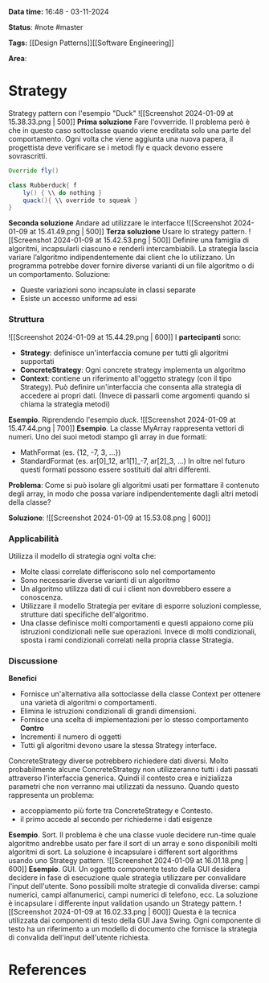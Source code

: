 **Data time:** 16:48 - 03-11-2024

**Status**: #note #master 

**Tags:** [[Design Patterns]][[Software Engineering]]

**Area**: 
# Strategy

Strategy pattern con l'esempio "Duck"
![[Screenshot 2024-01-09 at 15.38.33.png | 500]]
**Prima soluzione**
Fare l'ovverride. Il problema però è che in questo caso sottoclasse quando viene ereditata solo una parte del comportamento. Ogni volta che viene aggiunta una nuova papera, il progettista deve verificare se i metodi fly e quack devono essere sovrascritti.
```java
Override fly() 

class Rubberduck{ f
	ly() { \\ do nothing } 
	quack(){ \\ override to squeak } 
}
```
**Seconda soluzione**
Andare ad utilizzare le interfacce
![[Screenshot 2024-01-09 at 15.41.49.png | 500]]
**Terza soluzione**
Usare lo strategy pattern.
![[Screenshot 2024-01-09 at 15.42.53.png | 500]]
Definire una famiglia di algoritmi, incapsularli ciascuno e renderli intercambiabili. La strategia lascia variare l’algoritmo indipendentemente dai client che lo utilizzano. Un programma potrebbe dover fornire diverse varianti di un file algoritmo o di un comportamento.
Soluzione:
- Queste variazioni sono incapsulate in classi separate
- Esiste un accesso uniforme ad essi
### Struttura
![[Screenshot 2024-01-09 at 15.44.29.png | 600]]
I **partecipanti** sono:
- **Strategy**: definisce un'interfaccia comune per tutti gli algoritmi supportati
- **ConcreteStrategy**: Ogni concrete strategy implementa un algoritmo
- **Context**: contiene un riferimento all'oggetto strategy (con il tipo Strategy). Può definire un'interfaccia che consenta alla strategia di accedere ai propri dati. (Invece di passarli come argomenti quando si chiama la strategia metodi)

**Esempio**. Riprendendo l'esempio *duck*.
![[Screenshot 2024-01-09 at 15.47.44.png | 700]]
**Esempio**.
La classe MyArray rappresenta vettori di numeri. Uno dei suoi metodi stampo gli array in due formati:
- MathFormat (es. {12, -7, 3, ...})
- StandardFormat (es. ar\[0\]\_12, ar1[1]\_-7, ar[2]\_3, ...)
In oltre nel futuro questi formati possono essere sostituiti dal altri differenti.

**Problema**: Come si può isolare gli algoritmi usati per formattare il contenuto degli array, in modo che possa variare indipendentemente dagli altri metodi della classe?

**Soluzione**:
![[Screenshot 2024-01-09 at 15.53.08.png | 600]]
### Applicabilità 
Utilizza il modello di strategia ogni volta che:
- Molte classi correlate differiscono solo nel comportamento
- Sono necessarie diverse varianti di un algoritmo
- Un algoritmo utilizza dati di cui i client non dovrebbero essere a conoscenza. 
- Utilizzare il modello Strategia per evitare di esporre soluzioni complesse, strutture dati specifiche dell'algoritmo.
- Una classe definisce molti comportamenti e questi appaiono come più istruzioni condizionali nelle sue operazioni. Invece di molti condizionali, sposta i rami condizionali correlati nella propria classe Strategia.

### Discussione 
**Benefici**
- Fornisce un'alternativa alla sottoclasse della classe Context per ottenere una varietà di algoritmi o comportamenti.
- Elimina le istruzioni condizionali di grandi dimensioni.
- Fornisce una scelta di implementazioni per lo stesso comportamento
**Contro**
- Incrementi il numero di oggetti
- Tutti gli algoritmi devono usare la stessa Strategy interface.

ConcreteStrategy diverse potrebbero richiedere dati diversi. Molto probabilmente alcune ConcreteStrategy non utilizzeranno tutti i dati passati attraverso l'interfaccia generica. Quindi il contesto crea e inizializza parametri che non verranno mai utilizzati da nessuno. Quando questo rappresenta un problema: 
- accoppiamento più forte tra ConcreteStrategy e Contesto.
- il primo accede al secondo per richiederne i dati esigenze

**Esempio**. Sort.
Il problema è che una classe vuole decidere run-time quale algoritmo andrebbe usato per fare il sort di un array e sono disponibili molti algoritmi di sort.
La soluzione è incapsulare i different sort algorithms usando uno Strategy pattern.
![[Screenshot 2024-01-09 at 16.01.18.png | 600]]
**Esempio**. GUI.
Un oggetto componente testo della GUI desidera decidere in fase di esecuzione quale strategia utilizzare per convalidare l'input dell'utente. Sono possibili molte strategie di convalida diverse: campi numerici, campi alfanumerici, campi numerici di telefono, ecc.
La soluzione è incapsulare i differente input validation usando un Strategy pattern.
![[Screenshot 2024-01-09 at 16.02.33.png | 600]]
Questa è la tecnica utilizzata dai componenti di testo della GUI Java Swing. Ogni componente di testo ha un riferimento a un modello di documento che fornisce la strategia di convalida dell'input dell'utente richiesta.
# References